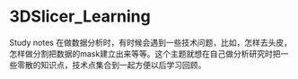 # 3DSlicer_Learning
Study notes
在做数据分析时，有时候会遇到一些技术问题，比如，怎样去头皮，怎样做分割把数据的mask建立出来等等。这个主题就想在自己做分析研究时把一些零散的知识点，技术点集合到一起方便以后学习回顾。
